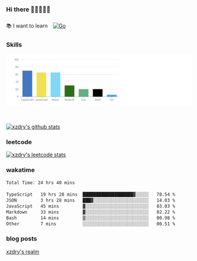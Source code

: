 ### Hi there 👋👋👋👋👋

 :books: I want to learn <a href="https://go.dev/" target="_blank"><img style="margin: 10px" src="https://profilinator.rishav.dev/skills-assets/go-original.svg" alt="Go" height="50" /></a>  

### Skills
![](img/2022-09-05-22-04-20.png)

<br />

[![xzdry's github stats](https://github-readme-stats.vercel.app/api?username=xzdry&count_private=true&show_icons=true&theme=vue)](https://github.com/xzdry)

### leetcode
[![xzdry's leetcode stats](https://leetcard.jacoblin.cool/xzdry-2?theme=light&font=Anek%20Kannada&site=cn)](https://leetcode.cn/u/xzdry-2/)

### wakatime
<!--START_SECTION:waka-->

```text
Total Time: 24 hrs 40 mins

TypeScript   19 hrs 28 mins  ███████████████████▓░░░░░   78.54 %
JSON         3 hrs 28 mins   ███▓░░░░░░░░░░░░░░░░░░░░░   14.03 %
JavaScript   45 mins         ▓░░░░░░░░░░░░░░░░░░░░░░░░   03.03 %
Markdown     33 mins         ▓░░░░░░░░░░░░░░░░░░░░░░░░   02.22 %
Bash         14 mins         ▒░░░░░░░░░░░░░░░░░░░░░░░░   00.98 %
Other        7 mins          ░░░░░░░░░░░░░░░░░░░░░░░░░   00.51 %
```

<!--END_SECTION:waka-->

### blog posts
[xzdry's realm](https://www.justdry.net/)
